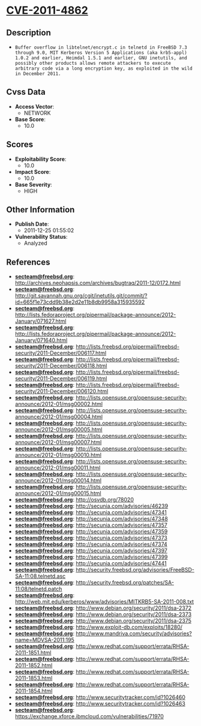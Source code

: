 
# [CVE-2011-4862](http://archives.neohapsis.com/archives/bugtraq/2011-12/0172.html)

## Description

- `Buffer overflow in libtelnet/encrypt.c in telnetd in FreeBSD 7.3 through 9.0, MIT Kerberos Version 5 Applications (aka krb5-appl) 1.0.2 and earlier, Heimdal 1.5.1 and earlier, GNU inetutils, and possibly other products allows remote attackers to execute arbitrary code via a long encryption key, as exploited in the wild in December 2011.`

## Cvss Data

- **Access Vector**:
  - NETWORK
- **Base Score**:
  - 10.0

## Scores

- **Exploitability Score**:
  - 10.0
- **Impact Score**:
  - 10.0
- **Base Severity**:
  - HIGH

## Other Information

- **Publish Date**:
  - 2011-12-25 01:55:02
- **Vulnerability Status**:
  - Analyzed

## References

- **secteam@freebsd.org**: http://archives.neohapsis.com/archives/bugtraq/2011-12/0172.html
- **secteam@freebsd.org**: http://git.savannah.gnu.org/cgit/inetutils.git/commit/?id=665f1e73cdd9b38e2d2e11b8db9958a315935592
- **secteam@freebsd.org**: http://lists.fedoraproject.org/pipermail/package-announce/2012-January/071627.html
- **secteam@freebsd.org**: http://lists.fedoraproject.org/pipermail/package-announce/2012-January/071640.html
- **secteam@freebsd.org**: http://lists.freebsd.org/pipermail/freebsd-security/2011-December/006117.html
- **secteam@freebsd.org**: http://lists.freebsd.org/pipermail/freebsd-security/2011-December/006118.html
- **secteam@freebsd.org**: http://lists.freebsd.org/pipermail/freebsd-security/2011-December/006119.html
- **secteam@freebsd.org**: http://lists.freebsd.org/pipermail/freebsd-security/2011-December/006120.html
- **secteam@freebsd.org**: http://lists.opensuse.org/opensuse-security-announce/2012-01/msg00002.html
- **secteam@freebsd.org**: http://lists.opensuse.org/opensuse-security-announce/2012-01/msg00004.html
- **secteam@freebsd.org**: http://lists.opensuse.org/opensuse-security-announce/2012-01/msg00005.html
- **secteam@freebsd.org**: http://lists.opensuse.org/opensuse-security-announce/2012-01/msg00007.html
- **secteam@freebsd.org**: http://lists.opensuse.org/opensuse-security-announce/2012-01/msg00010.html
- **secteam@freebsd.org**: http://lists.opensuse.org/opensuse-security-announce/2012-01/msg00011.html
- **secteam@freebsd.org**: http://lists.opensuse.org/opensuse-security-announce/2012-01/msg00014.html
- **secteam@freebsd.org**: http://lists.opensuse.org/opensuse-security-announce/2012-01/msg00015.html
- **secteam@freebsd.org**: http://osvdb.org/78020
- **secteam@freebsd.org**: http://secunia.com/advisories/46239
- **secteam@freebsd.org**: http://secunia.com/advisories/47341
- **secteam@freebsd.org**: http://secunia.com/advisories/47348
- **secteam@freebsd.org**: http://secunia.com/advisories/47357
- **secteam@freebsd.org**: http://secunia.com/advisories/47359
- **secteam@freebsd.org**: http://secunia.com/advisories/47373
- **secteam@freebsd.org**: http://secunia.com/advisories/47374
- **secteam@freebsd.org**: http://secunia.com/advisories/47397
- **secteam@freebsd.org**: http://secunia.com/advisories/47399
- **secteam@freebsd.org**: http://secunia.com/advisories/47441
- **secteam@freebsd.org**: http://security.freebsd.org/advisories/FreeBSD-SA-11:08.telnetd.asc
- **secteam@freebsd.org**: http://security.freebsd.org/patches/SA-11:08/telnetd.patch
- **secteam@freebsd.org**: http://web.mit.edu/kerberos/www/advisories/MITKRB5-SA-2011-008.txt
- **secteam@freebsd.org**: http://www.debian.org/security/2011/dsa-2372
- **secteam@freebsd.org**: http://www.debian.org/security/2011/dsa-2373
- **secteam@freebsd.org**: http://www.debian.org/security/2011/dsa-2375
- **secteam@freebsd.org**: http://www.exploit-db.com/exploits/18280/
- **secteam@freebsd.org**: http://www.mandriva.com/security/advisories?name=MDVSA-2011:195
- **secteam@freebsd.org**: http://www.redhat.com/support/errata/RHSA-2011-1851.html
- **secteam@freebsd.org**: http://www.redhat.com/support/errata/RHSA-2011-1852.html
- **secteam@freebsd.org**: http://www.redhat.com/support/errata/RHSA-2011-1853.html
- **secteam@freebsd.org**: http://www.redhat.com/support/errata/RHSA-2011-1854.html
- **secteam@freebsd.org**: http://www.securitytracker.com/id?1026460
- **secteam@freebsd.org**: http://www.securitytracker.com/id?1026463
- **secteam@freebsd.org**: https://exchange.xforce.ibmcloud.com/vulnerabilities/71970
